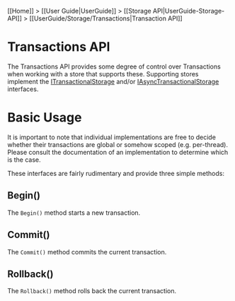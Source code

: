 [[Home]] > [[User Guide|UserGuide]] > [[Storage API|UserGuide-Storage-API]] > [[UserGuide/Storage/Transactions|Transaction API]]

# Transactions API 

The Transactions API provides some degree of control over Transactions when working with a store that supports these.  Supporting stores implement the [ITransactionalStorage](http://www.dotnetrdf.org/api/index.asp?Topic=VDS.RDF.Storage.ITransactionalStorage) and/or [IAsyncTransactionalStorage](http://www.dotnetrdf.org/api/index.asp?Topic=VDS.RDF.Storage.IAsyncTransactionalStorage) interfaces.

# Basic Usage 

It is important to note that individual implementations are free to decide whether their transactions are global or somehow scoped (e.g. per-thread).  Please consult the documentation of an implementation to determine which is the case.

These interfaces are fairly rudimentary and provide three simple methods:

## Begin() 

The `Begin()` method starts a new transaction.

## Commit() 

The `Commit()` method commits the current transaction.

## Rollback() 

The `Rollback()` method rolls back the current transaction.